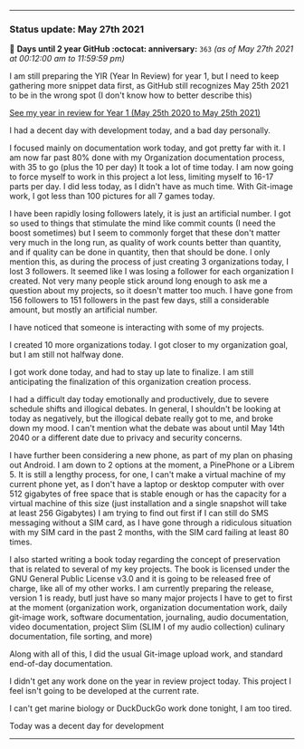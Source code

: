 
***

### Status update: May 27th 2021

🎂 **Days until 2 year GitHub :octocat: anniversary:** `363` _(as of May 27th 2021 at 00:12:00 am to 11:59:59 pm)_ <!-- COUNTER #1 !-->

I am still preparing the YIR (Year In Review) for year 1, but I need to keep gathering more snippet data first, as GitHub still recognizes May 25th 2021 to be in the wrong spot (I don't know how to better describe this)

[See my year in review for Year 1 (May 25th 2020 to May 25th 2021)](https://github.com/seanpm2001/seanpm2001/blob/master/Special/Year-in-Review/2020-2021)

I had a decent day with development today, and a bad day personally.
 
I focused mainly on documentation work today, and got pretty far with it. I am now far past 80% done with my Organization documentation process, with 35 to go (plus the 10 per day) It took a lot of time today. I am now going to force myself to work in this project a lot less, limiting myself to 16-17 parts per day. I did less today, as I didn't have as much time. With Git-image work, I got less than 100 pictures for all 7 games today.

I have been rapidly losing followers lately, it is just an artificial number. I got so used to things that stimulate the mind like commit counts (I need the boost sometimes) but I seem to commonly forget that these don't matter very much in the long run, as quality of work counts better than quantity, and if quality can be done in quantity, then that should be done. I only mention this, as during the process of just creating 3 organizations today, I lost 3 followers. It seemed like I was losing a follower for each organization I created. Not very many people stick around long enough to ask me a question about my projects, so it doesn't matter too much. I have gone from 156 followers to 151 followers in the past few days, still a considerable amount, but mostly an artificial number.

I have noticed that someone is interacting with some of my projects.

I created 10 more organizations today. I got closer to my organization goal, but I am still not halfway done.

I got work done today, and had to stay up late to finalize. I am still anticipating the finalization of this organization creation process.

I had a difficult day today emotionally and productively, due to severe schedule shifts and illogical debates. In general, I shouldn't be looking at today as negatively, but the illogical debate really got to me, and broke down my mood. I can't mention what the debate was about until May 14th 2040 or a different date due to privacy and security concerns.

I have further been considering a new phone, as part of my plan on phasing out Android. I am down to 2 options at the moment, a PinePhone or a Librem 5. It is still a lengthy process, for one, I can't make a virtual machine of my current phone yet, as I don't have a laptop or desktop computer with over 512 gigabytes of free space that is stable enough or has the capacity for a virtual machine of this size (just installation and a single snapshot will take at least 256 Gigabytes) I am trying to find out first if I can still do SMS messaging without a SIM card, as I have gone through a ridiculous situation with my SIM card in the past 2 months, with the SIM card failing at least 80 times.

I also started writing a book today regarding the concept of preservation that is related to several of my key projects. The book is licensed under the GNU General Public License v3.0 and it is going to be released free of charge, like all of my other works. I am currently preparing the release, version 1 is ready, butI just have so many major projects I have to get to first at the moment (organization work, organization documentation work, daily git-image work, software documentation, journaling, audio documentation, video documentation, project Slim (SLIM I of my audio collection) culinary documentation, file sorting, and more)

Along with all of this, I did the usual Git-image upload work, and standard end-of-day documentation.

I didn't get any work done on the year in review project today. This project I feel isn't going to be developed at the current rate.

I can't get marine biology or DuckDuckGo work done tonight, I am too tired.

Today was a decent day for development

***

